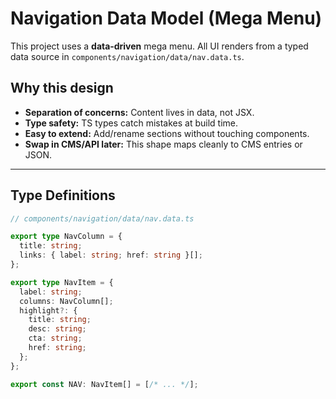 # Navigation Data Model (Mega Menu)

This project uses a **data‑driven** mega menu. All UI renders from a typed data source in `components/navigation/data/nav.data.ts`.

## Why this design
- **Separation of concerns:** Content lives in data, not JSX.
- **Type safety:** TS types catch mistakes at build time.
- **Easy to extend:** Add/rename sections without touching components.
- **Swap in CMS/API later:** This shape maps cleanly to CMS entries or JSON.

---

## Type Definitions

```ts
// components/navigation/data/nav.data.ts

export type NavColumn = {
  title: string;
  links: { label: string; href: string }[];
};

export type NavItem = {
  label: string;
  columns: NavColumn[];
  highlight?: {
    title: string;
    desc: string;
    cta: string;
    href: string;
  };
};

export const NAV: NavItem[] = [/* ... */];
